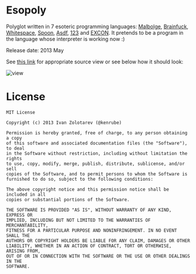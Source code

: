 # Esopoly
Polyglot written in 7 esoteric programming languages: [Malbolge](http://esolangs.org/wiki/Malbolge), [Brainfuck](http://esolangs.org/wiki/Brainfuck), [Whitespace](http://esolangs.org/wiki/Whitespace), [Spoon](http://esolangs.org/wiki/Spoon), [Asdf](http://esolangs.org/wiki/Asdf), [123](http://esolangs.org/wiki/123) and [EXCON](http://esolangs.org/wiki/EXCON). It pretends to be a program in the language whose interpreter is working now :)

Release date: 2013 May

See [this link](https://github.com/kenrube/Esopoly/blob/master/source?ts=1) for appropriate source view or see below how it should look:

![view](https://github.com/kenrube/Esopoly/blob/master/view.png "Esoteric polyglot in Sublime")

# License

    MIT License

    Copyright (c) 2013 Ivan Zolotarev (@kenrube)

    Permission is hereby granted, free of charge, to any person obtaining a copy
    of this software and associated documentation files (the "Software"), to deal
    in the Software without restriction, including without limitation the rights
    to use, copy, modify, merge, publish, distribute, sublicense, and/or sell
    copies of the Software, and to permit persons to whom the Software is
    furnished to do so, subject to the following conditions:

    The above copyright notice and this permission notice shall be included in all
    copies or substantial portions of the Software.

    THE SOFTWARE IS PROVIDED "AS IS", WITHOUT WARRANTY OF ANY KIND, EXPRESS OR
    IMPLIED, INCLUDING BUT NOT LIMITED TO THE WARRANTIES OF MERCHANTABILITY,
    FITNESS FOR A PARTICULAR PURPOSE AND NONINFRINGEMENT. IN NO EVENT SHALL THE
    AUTHORS OR COPYRIGHT HOLDERS BE LIABLE FOR ANY CLAIM, DAMAGES OR OTHER
    LIABILITY, WHETHER IN AN ACTION OF CONTRACT, TORT OR OTHERWISE, ARISING FROM,
    OUT OF OR IN CONNECTION WITH THE SOFTWARE OR THE USE OR OTHER DEALINGS IN THE
    SOFTWARE.
